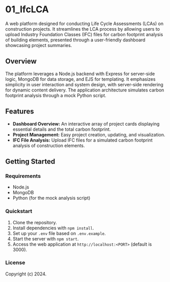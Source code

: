 # 01_IfcLCA

A web platform designed for conducting Life Cycle Assessments (LCAs) on construction projects. It streamlines the LCA process by allowing users to upload Industry Foundation Classes (IFC) files for carbon footprint analysis of building elements, presented through a user-friendly dashboard showcasing project summaries.

## Overview

The platform leverages a Node.js backend with Express for server-side logic, MongoDB for data storage, and EJS for templating. It emphasizes simplicity in user interaction and system design, with server-side rendering for dynamic content delivery. The application architecture simulates carbon footprint analysis through a mock Python script.

## Features

- **Dashboard Overview:** An interactive array of project cards displaying essential details and the total carbon footprint.
- **Project Management:** Easy project creation, updating, and visualization.
- **IFC File Analysis:** Upload IFC files for a simulated carbon footprint analysis of construction elements.

## Getting Started

### Requirements

- Node.js
- MongoDB
- Python (for the mock analysis script)

### Quickstart

1. Clone the repository.
2. Install dependencies with `npm install`.
3. Set up your `.env` file based on `.env.example`.
4. Start the server with `npm start`.
5. Access the web application at `http://localhost:<PORT>` (default is 3000).

### License

Copyright (c) 2024.